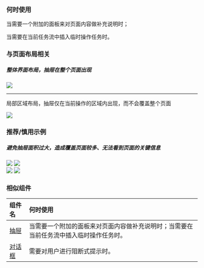 


### 何时使用

当需要一个附加的面板来对页面内容做补充说明时；

当需要在当前任务流中插入临时操作任务时。

### 与页面布局相关

##### 整体界面布局，抽屉在整个页面出现

<div class="legend">
  <div class="item">
    <img src="https://oteam-tdesign-1258344706.cos.ap-guangzhou.myqcloud.com/site/design/%E6%8A%BD%E5%B1%89------------1@2x.png" />
  </div>

  <div class="item"></div>
</div>

<hr />

局部区域布局，抽屉仅在当前操作的区域内出现，而不会覆盖整个页面

<div class="legend">
  <div class="item">
    <img src="https://oteam-tdesign-1258344706.cos.ap-guangzhou.myqcloud.com/site/design/%E6%8A%BD%E5%B1%89------------2@2x.png" />
  </div>

  <div class="item"></div>
</div>


### 推荐/慎用示例

##### 避免抽屉面积过大，造成覆盖页面较多、无法看到页面的关键信息

<div class="legend">
  <div class="item">
    <img src="https://oteam-tdesign-1258344706.cos.ap-guangzhou.myqcloud.com/site/design/%E6%8A%BD%E5%B1%89----------3@2x.png" />
    <img class="tag" src="https://oteam-tdesign-1258344706.cos.ap-guangzhou.myqcloud.com/site/doc/good.png" />
  </div>

  <div class="item">
    <img src="https://oteam-tdesign-1258344706.cos.ap-guangzhou.myqcloud.com/site/design/%E6%8A%BD%E5%B1%89----------4@2x.png" />
    <img class="tag" src="https://oteam-tdesign-1258344706.cos.ap-guangzhou.myqcloud.com/site/doc/bad.png" />
  </div>
</div>

### 相似组件

| 组件名 | 何时使用                                                                                |
| :----- | :-------------------------------------------------------------------------------------- |
| [抽屉](./drawer)  | 当需要一个附加的面板来对页面内容做补充说明时；当需要在当前任务流中插入临时操作任务时。  |
| [对话框](./dailog) | 需要对用户进行阻断式提示时。                                                            |

